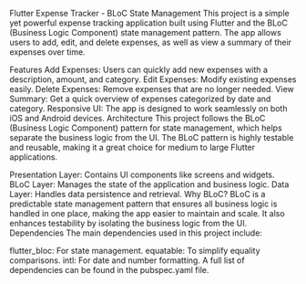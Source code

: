 Flutter Expense Tracker - BLoC State Management
This project is a simple yet powerful expense tracking application built using Flutter and the BLoC (Business Logic Component) state management pattern. The app allows users to add, edit, and delete expenses, as well as view a summary of their expenses over time.

Features
Add Expenses: Users can quickly add new expenses with a description, amount, and category.
Edit Expenses: Modify existing expenses easily.
Delete Expenses: Remove expenses that are no longer needed.
View Summary: Get a quick overview of expenses categorized by date and category.
Responsive UI: The app is designed to work seamlessly on both iOS and Android devices.
Architecture
This project follows the BLoC (Business Logic Component) pattern for state management, which helps separate the business logic from the UI. The BLoC pattern is highly testable and reusable, making it a great choice for medium to large Flutter applications.

Presentation Layer: Contains UI components like screens and widgets.
BLoC Layer: Manages the state of the application and business logic.
Data Layer: Handles data persistence and retrieval.
Why BLoC?
BLoC is a predictable state management pattern that ensures all business logic is handled in one place, making the app easier to maintain and scale. It also enhances testability by isolating the business logic from the UI.
Dependencies
The main dependencies used in this project include:

flutter_bloc: For state management.
equatable: To simplify equality comparisons.
intl: For date and number formatting.
A full list of dependencies can be found in the pubspec.yaml file.
